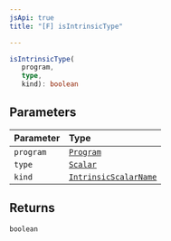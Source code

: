 ```yaml
---
jsApi: true
title: "[F] isIntrinsicType"

---
```

```ts
isIntrinsicType(
   program, 
   type, 
   kind): boolean
```

## Parameters

| Parameter | Type |
| :------ | :------ |
| `program` | [`Program`](../interfaces/Program.md) |
| `type` | [`Scalar`](../interfaces/Scalar.md) |
| `kind` | [`IntrinsicScalarName`](../type-aliases/IntrinsicScalarName.md) |

## Returns

`boolean`
